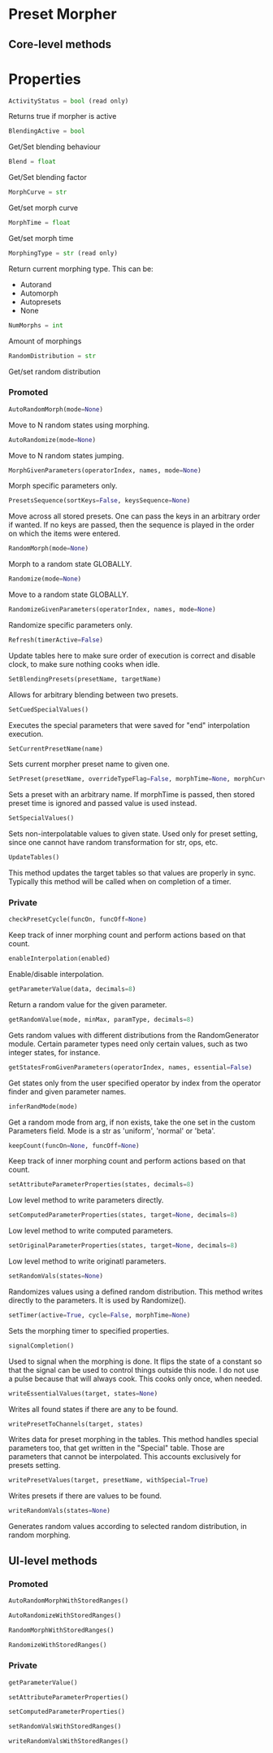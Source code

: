 # Preset Morpher

## Core-level methods

# Properties

```python
ActivityStatus = bool (read only) 
```
Returns true if morpher is active

```python
BlendingActive = bool 
```
Get/Set blending behaviour

```python
Blend = float
```
Get/Set blending factor

```python
MorphCurve = str
```
Get/set morph curve

```python
MorphTime = float
```
Get/set morph time  

```python
MorphingType = str (read only)
```
Return current morphing type. This can be:

  * Autorand
  * Automorph
  * Autopresets
  * None
 
```python
NumMorphs = int
```
Amount of morphings

```python
RandomDistribution = str
```
Get/set random distribution 

### Promoted

```python
AutoRandomMorph(mode=None)
```
Move to N random states using morphing.

```python
AutoRandomize(mode=None)
```
Move to N random states jumping.

```python
MorphGivenParameters(operatorIndex, names, mode=None)
```
Morph specific parameters only.

```python
PresetsSequence(sortKeys=False, keysSequence=None)
```
Move across all stored presets. One can pass the keys in an arbitrary order if wanted. If no keys are passed, then the sequence is played in the 
order on which the items were entered.

```python
RandomMorph(mode=None)
```
Morph to a random state GLOBALLY.

```python
Randomize(mode=None)
```
Move to a random state GLOBALLY.

```python
RandomizeGivenParameters(operatorIndex, names, mode=None)
```
Randomize specific parameters only.

```python
Refresh(timerActive=False)
```
Update tables here to make sure order of execution is correct and disable clock, to make sure nothing cooks when idle.

```python
SetBlendingPresets(presetName, targetName)
```
Allows for arbitrary blending between two presets.

```python
SetCuedSpecialValues()
```
Executes the special parameters that were saved for "end" interpolation execution.

```python
SetCurrentPresetName(name)
```
Sets current morpher preset name to given one.

```python
SetPreset(presetName, overrideTypeFlag=False, morphTime=None, morphCurve=None)
```
Sets a preset with an arbitrary name. If morphTime is passed, then stored preset time is ignored and passed value is used instead.

```python
SetSpecialValues()
```
Sets non-interpolatable values to given state. Used only for preset setting, since one cannot have random transformation for str, ops, etc.

```python
UpdateTables()
```
This method updates the target tables so that values are properly in sync. Typically this method will be called when on completion of a timer.

### Private

```python
checkPresetCycle(funcOn, funcOff=None)
```
Keep track of inner morphing count and perform actions based on that count.

```python
enableInterpolation(enabled)
```
Enable/disable interpolation.

```python
getParameterValue(data, decimals=8)
```
Return a random value for the given parameter.

```python
getRandomValue(mode, minMax, paramType, decimals=8)
```
Gets random values with different distributions from the RandomGenerator module. Certain parameter types need only  certain values, such as two integer states, for instance.

```python
getStatesFromGivenParameters(operatorIndex, names, essential=False)
```
Get states only from the user specified operator by index from the operator finder and given parameter names.

```python
inferRandMode(mode)
```
Get a random mode from arg, if non exists, take the one set in the custom Parameters field. Mode is a str as 'uniform', 'normal' or 'beta'.

```python
keepCount(funcOn=None, funcOff=None)
```
Keep track of inner morphing count and perform actions based on that count.

```python
setAttributeParameterProperties(states, decimals=8)
```
Low level method to write parameters directly.

```python
setComputedParameterProperties(states, target=None, decimals=8)
```
Low level method to write computed parameters.

```python
setOriginalParameterProperties(states, target=None, decimals=8)
```
Low level method to write originatl parameters.

```python
setRandomVals(states=None)
```
Randomizes values using a defined random distribution. This method writes directly to the parameters. It is used by Randomize().

```python
setTimer(active=True, cycle=False, morphTime=None)
```
Sets the morphing timer to specified properties.

```python
signalCompletion()
```
Used to signal when the morphing is done. It flips the state of a constant so that the signal can be used to control things outside this node. I do not use a pulse because that will always cook. This cooks only once, when needed.

```python
writeEssentialValues(target, states=None)
```
Writes all found states if there are any to be found.

```python
writePresetToChannels(target, states)
```
Writes data for preset morphing in the tables. This method handles special parameters too, that get written in the "Special" table. Those are parameters that cannot be interpolated. This accounts exclusively for presets setting.

```python
writePresetValues(target, presetName, withSpecial=True)
```
Writes presets if there are values to be found.

```python
writeRandomVals(states=None)
```
Generates random values according to selected random distribution, in random morphing.

## UI-level methods

### Promoted

```python
AutoRandomMorphWithStoredRanges()
```

```python
AutoRandomizeWithStoredRanges()
```

```python
RandomMorphWithStoredRanges()
```

```python
RandomizeWithStoredRanges()
```

### Private

```python
getParameterValue()
```

```python
setAttributeParameterProperties()
```

```python
setComputedParameterProperties()
```

```python
setRandomValsWithStoredRanges()
```

```python
writeRandomValsWithStoredRanges()
```

